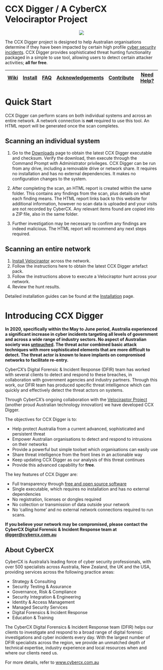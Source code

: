 # CCX Digger / A CyberCX Velociraptor Project

<div align="center">
    <img src="https://camo.githubusercontent.com/72b54ccf6ce09bbf05d92ff18bbd0fae41f51561/68747470733a2f2f6d656469612d657870312e6c6963646e2e636f6d2f646d732f696d6167652f433536304241514734687335786e6a43326f672f636f6d70616e792d6c6f676f5f3230305f3230302f303f653d3231353930323434303026763d6265746126743d6c794954454e66557876773235565967596b363676384d53346b364c784e6561414c79454462314647704d"></img>
</div>

The CCX Digger project is designed to help Australian organisations determine if they have been impacted by certain high profile [cyber security incidents](https://www.pm.gov.au/media/statement-malicious-cyber-activity-against-australian-networks). CCX Digger provides sophisticated threat hunting functionality packaged in a simple to use tool, allowing users to detect certain attacker activities; **all for free**.

<div align="center">
<table>
    <thead>
        <tr>
          <th align="center"><a href="https://github.com/CCXLabs/CCXDigger/wiki">Wiki</a></th>
            <th align="center"><a href="https://github.com/CCXLabs/CCXDigger/wiki/Installation">Install</a></th>
          <th align="center"><a href="https://github.com/CCXLabs/CCXDigger/wiki/FAQ">FAQ</a></th>
            <th align="center"><a href="https://github.com/CCXLabs/CCXDigger/wiki/Acknowledgements">Acknowledgements</a></th>
          <th align="center"><a href="https://github.com/CCXLabs/CCXDigger/wiki/Contribution-Guide">Contribute</a></th>
          <th align="center"><a href="https://github.com/CCXLabs/CCXDigger/wiki/Need-Help%3F">Need Help?</a></th>
        </tr>
    </thead>
</table>
</div>

# Quick Start

CCX Digger can perform scans on both individual systems and across an entire network. A network connection is **not** required to use this tool. An HTML report will be generated once the scan completes.

## Scanning an individual system

1.	Go to the [Downloads](https://github.com/CCXLabs/CCXDigger/wiki/Downloads) page to obtain the latest CCX Digger executable and checksum. Verify the download, then execute through the Command Prompt with Administrator privileges. CCX Digger can be run from any drive, including a removable drive or network share. It requires no installation and has no external dependencies. It makes no configuration changes to the system.

2.	After completing the scan, an HTML report is created within the same folder. This contains any findings from the scan, plus details on what each finding means. The HTML report links back to this website for additional information, however no scan data is uploaded and your visits are not recorded by CyberCX. Any relevant items found are copied into a ZIP file, also in the same folder.

3.	Further investigation may be necessary to confirm any findings are indeed malicious. The HTML report will recommend any next steps required.

## Scanning an entire network

1.	[Install Velociraptor](https://www.velocidex.com/docs/getting-started/) across the network.  
2.	Follow the instructions here to obtain the latest CCX Digger artefact pack.
3.	Follow the instructions above to execute a Velociraptor hunt across your network.
4.	Review the hunt results.

Detailed installation guides can be found at the [Installation](https://github.com/CCXLabs/CCXDigger/wiki/Installation) page.

# Introducing CCX Digger

**In 2020, specifically within the May to June period, Australia experienced a significant increase in cyber incidents targeting all levels of government and across a wide range of industry sectors. No aspect of Australian society was [untouched](https://www.pm.gov.au/media/statement-malicious-cyber-activity-against-australian-networks). The threat actor combined basic attack techniques with more sophisticated elements that are more difficult to detect. The threat actor is known to leave implants on compromised networks to facilitate re-entry.**

CyberCX’s Digital Forensic & Incident Response (DFIR) team has worked with several clients to detect and respond to these breaches, in collaboration with government agencies and industry partners. Through this work, our DFIR team has produced specific threat intelligence which can quickly and effectively detect the threat actors on systems.

Through CyberCX’s ongoing collaboration with the [Velociraptor Project](www.velocidex.com) (another proud Australian technology innovation) we have developed CCX Digger.

The objectives for CCX Digger is to:
* Help protect Australia from a current advanced, sophisticated and persistent threat
* Empower Australian organisations to detect and respond to intrusions on their networks
* Provide a powerful but simple toolset which organisations can easily use
* Share threat intelligence from the front lines in an actionable way
* Keep updating CCX Digger as our analysis of this threat continues
* Provide this advanced capability for **free**.

The key features of CCX Digger are:
* Full transparency through [free and open source software](https://www.velocidex.com/about/license/)
* Single executable, which requires no installation and has no external dependencies 
* No registration, licenses or dongles required
* No collection or transmission of data outside your network
* No ‘calling home’ and no external network connections required to run scans.

**If you believe your network may be compromised, please contact the CyberCX Digital Forensic & Incident Response team at digger@cybercx.com.au**

## About CyberCX
CyberCX is Australia’s leading force of cyber security professionals, with over 500 specialists across Australia, New Zealand, the UK and the USA, providing services across the following practice areas:

* Strategy & Consulting
* Security Testing & Assurance
* Governance, Risk & Compliance
* Security Integration & Engineering
* Identity & Access Management
* Managed Security Services
* Digital Forensics & Incident Response
* Education & Training

The CyberCX Digital Forensics & Incident Response team (DFIR) helps our clients to investigate and respond to a broad range of digital forensic investigations and cyber incidents every day. With the largest number of DFIR specialists across the region, we provide an unmatched depth of technical expertise, industry experience and local resources when and where our clients need us.

For more details, refer to www.cybercx.com.au
